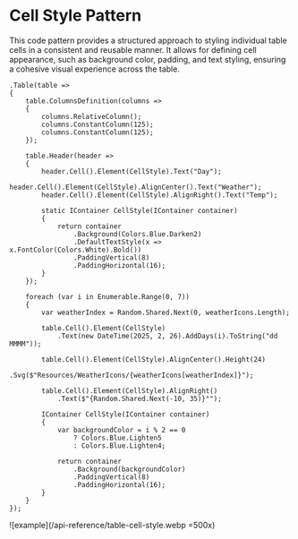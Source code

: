 # Cell Style Pattern

This code pattern provides a structured approach to styling individual table cells in a consistent and reusable manner. 
It allows for defining cell appearance, such as background color, padding, and text styling, ensuring a cohesive visual experience across the table.

```c#{16-23,39-49}
.Table(table =>
{
    table.ColumnsDefinition(columns =>
    {
        columns.RelativeColumn();
        columns.ConstantColumn(125);
        columns.ConstantColumn(125);
    });

    table.Header(header =>
    {
        header.Cell().Element(CellStyle).Text("Day");
        header.Cell().Element(CellStyle).AlignCenter().Text("Weather");
        header.Cell().Element(CellStyle).AlignRight().Text("Temp");

        static IContainer CellStyle(IContainer container)
        {
            return container
                .Background(Colors.Blue.Darken2)
                .DefaultTextStyle(x => x.FontColor(Colors.White).Bold())
                .PaddingVertical(8)
                .PaddingHorizontal(16);
        }
    });

    foreach (var i in Enumerable.Range(0, 7))
    {
        var weatherIndex = Random.Shared.Next(0, weatherIcons.Length);

        table.Cell().Element(CellStyle)
            .Text(new DateTime(2025, 2, 26).AddDays(i).ToString("dd MMMM"));
        
        table.Cell().Element(CellStyle).AlignCenter().Height(24)
            .Svg($"Resources/WeatherIcons/{weatherIcons[weatherIndex]}");
        
        table.Cell().Element(CellStyle).AlignRight()
            .Text($"{Random.Shared.Next(-10, 35)}°");

        IContainer CellStyle(IContainer container)
        {
            var backgroundColor = i % 2 == 0 
                ? Colors.Blue.Lighten5 
                : Colors.Blue.Lighten4;

            return container
                .Background(backgroundColor)
                .PaddingVertical(8)
                .PaddingHorizontal(16);
        }
    }
});
```

![example](/api-reference/table-cell-style.webp =500x)